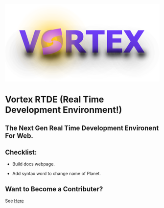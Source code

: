 
<img src="./package/public/vortex-bright-logo.png" style="background-color:#0000" alt="Vortex Logo">


# Vortex RTDE (Real Time Development Environment!)

## The Next Gen Real Time Development Environent For Web.

## Checklist:

- Build docs webpage.

- Add syntax word to change name of Planet.


## Want to Become a Contributer?
See [Here](./package/docs/Contributing.md)

